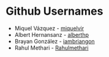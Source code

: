 # Github Usernames

- Miquel Vázquez - [miquelvir](https://github.com/miquelvir)
- Albert Hernansanz - [alberthp](https://github.com/alberthp)
- Brayan González - [iambriangon](https://github.com/iambriangon)
- Rahul Methari - [Rahulmethari](https://github.com/Rahulmethari)
